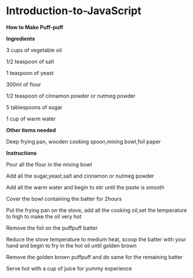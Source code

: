 # Introduction-to-JavaScript

**How to Make Puff-puff**


**Ingredients** 

3 cups of vegetable oil

1/2 teaspoon of salt

1 teaspoon of yeast

300ml of flour

1/2 teaspoon of cinnamon powder or nutmeg powder

5 tablespoons of sugar

1 cup of warm water 

**Other items needed**

Deep frying pan, wooden cooking spoon,mixing bowl,foil paper 


**Instructions**

Pour all the flour in the mixing bowl 

Add all the sugar,yeast,salt and cinnamon or nutmeg powder 

Add all the warm water and begin to stir until the paste is smooth 

Cover the bowl containing the batter for 2hours 

Put the frying pan on the stove, add all the cooking oil,set the temperature to high to make the oil very hot 

Remove the foil on the puffpuff batter 

Reduce the stove temperature to medium heat, scoop the batter with your hand and begin to fry in the hot oil until golden brown 

Remove the golden brown puffpuff and do same for the remaining batter

Serve hot with a cup of juice for yummy experience
